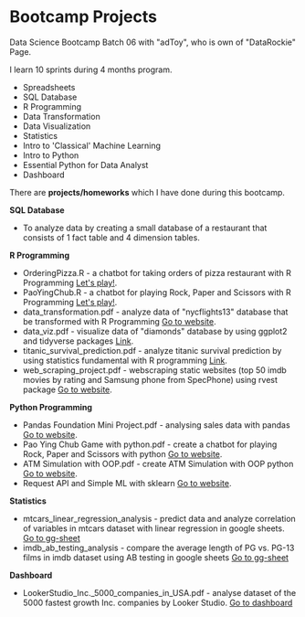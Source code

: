 # Bootcamp Projects
Data Science Bootcamp Batch 06 with "adToy", who is own of "DataRockie" Page.

I learn 10 sprints during 4 months program.

- Spreadsheets
- SQL Database
- R Programming
- Data Transformation
- Data Visualization
- Statistics
- Intro to 'Classical' Machine Learning
- Intro to Python
- Essential Python for Data Analyst
- Dashboard

There are **projects/homeworks** which I have done during this bootcamp.

**SQL Database** 
- To analyze data by creating a small database of a restaurant that consists of 1 fact table and 4 dimension tables.

**R Programming** 
- OrderingPizza.R - a chatbot for taking orders of pizza restaurant with R Programming [Let's play!](https://replit.com/@naththmnratnsur/Batch06ChatbotPizza?v=1).
- PaoYingChub.R - a chatbot for playing Rock, Paper and Scissors with R Programming [Let's play!](https://replit.com/@naththmnratnsur/Batch06PaoYingChub?v=1).
- data_transformation.pdf - analyze data of "nycflights13" database that be transformed with R Programming [Go to website](https://datalore.jetbrains.com/view/notebook/JffCb7liwsqSSiHBCOFjhk).
- data_viz.pdf - visualize data of "diamonds" database by using ggplot2 and tidyverse packages [Link](https://github.com/natthamonrt/bootcamp_projects/blob/main/R%20Programming/data_viz.pdf).
- titanic_survival_prediction.pdf - analyze titanic survival prediction by using statistics fundamental with R programming [Link](https://github.com/natthamonrt/bootcamp_projects/blob/main/R%20Programming/titanic_survival_prediction.pdf).
- web_scraping_project.pdf - webscraping static websites (top 50 imdb movies by rating and Samsung phone from SpecPhone) using rvest package [Go to website](https://datalore.jetbrains.com/view/notebook/pNph0ci6emj4yQLkiTC0kz).

**Python Programming**
- Pandas Foundation Mini Project.pdf - analysing sales data with pandas [Go to website](https://datalore.jetbrains.com/view/notebook/jTEcBv1vmK94junjUr2pMf).
- Pao Ying Chub Game with python.pdf - create a chatbot for playing Rock, Paper and Scissors with python [Go to website](https://datalore.jetbrains.com/view/notebook/gMSmTRTrPtvlOmKatKsvUH).
- ATM Simulation with OOP.pdf - create ATM Simulation with OOP python [Go to website](https://datalore.jetbrains.com/view/notebook/KJjSJdQ6ApBUmu5m6q4Jx8).
- Request API and Simple ML with sklearn [Go to website](https://colab.research.google.com/drive/1aJ0fCJ-8l8L0h4jhpgk3z2bgOIlQRXQs?usp=sharing).

**Statistics**
- mtcars_linear_regression_analysis - predict data and analyze correlation of variables in mtcars dataset with linear regression in google sheets. [Go to gg-sheet](https://docs.google.com/spreadsheets/d/1wDBBLAODeUm5xBgIbY1rsgQBhGhhvzvngHrr-S7R8cc/edit#gid=1210138163)
- imdb_ab_testing_analysis - compare the average length of PG vs. PG-13 films in imdb dataset using AB testing in google sheets [Go to gg-sheet](https://docs.google.com/spreadsheets/d/1wDBBLAODeUm5xBgIbY1rsgQBhGhhvzvngHrr-S7R8cc/edit#gid=21697411)

**Dashboard**
- LookerStudio_Inc._5000_companies_in_USA.pdf - analyse dataset of the 5000 fastest growth Inc. companies by Looker Studio. [Go to dashboard](https://datastudio.google.com/reporting/436b5363-4011-49f7-ac63-21b369d8ef53)
